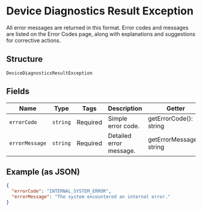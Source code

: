 
# Device Diagnostics Result Exception

All error messages are returned in this format. Error codes and messages are listed on the Error Codes page, along with explanations and suggestions for corrective actions.

## Structure

`DeviceDiagnosticsResultException`

## Fields

| Name | Type | Tags | Description | Getter | Setter |
|  --- | --- | --- | --- | --- | --- |
| `errorCode` | `string` | Required | Simple error code. | getErrorCode(): string | setErrorCode(string errorCode): void |
| `errorMessage` | `string` | Required | Detailed error message. | getErrorMessage(): string | setErrorMessage(string errorMessage): void |

## Example (as JSON)

```json
{
  "errorCode": "INTERNAL_SYSTEM_ERROR",
  "errorMessage": "The system encountered an internal error."
}
```

